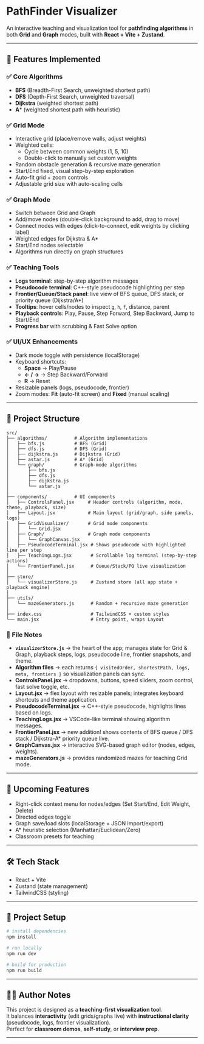 # PathFinder Visualizer

An interactive teaching and visualization tool for **pathfinding algorithms** in both **Grid** and **Graph** modes, built with **React + Vite + Zustand**.

---

## 🚀 Features Implemented

### ✅ Core Algorithms
- **BFS** (Breadth-First Search, unweighted shortest path)
- **DFS** (Depth-First Search, unweighted traversal)
- **Dijkstra** (weighted shortest path)
- **A*** (weighted shortest path with heuristic)

### ✅ Grid Mode
- Interactive grid (place/remove walls, adjust weights)
- Weighted cells:
  - Cycle between common weights (1, 5, 10)
  - Double-click to manually set custom weights
- Random obstacle generation & recursive maze generation
- Start/End fixed, visual step-by-step exploration
- Auto-fit grid + zoom controls
- Adjustable grid size with auto-scaling cells

### ✅ Graph Mode
- Switch between Grid and Graph
- Add/move nodes (double-click background to add, drag to move)
- Connect nodes with edges (click-to-connect, edit weights by clicking label)
- Weighted edges for Dijkstra & A*
- Start/End nodes selectable
- Algorithms run directly on graph structures

### ✅ Teaching Tools
- **Logs terminal**: step-by-step algorithm messages
- **Pseudocode terminal**: C++-style pseudocode highlighting per step
- **Frontier/Queue/Stack panel**: live view of BFS queue, DFS stack, or priority queue (Dijkstra/A*)
- **Tooltips**: hover cells/nodes to inspect `g`, `h`, `f`, distance, parent
- **Playback controls**: Play, Pause, Step Forward, Step Backward, Jump to Start/End
- **Progress bar** with scrubbing & Fast Solve option

### ✅ UI/UX Enhancements
- Dark mode toggle with persistence (localStorage)
- Keyboard shortcuts:
  - **Space** → Play/Pause
  - **← / →** → Step Backward/Forward
  - **R** → Reset
- Resizable panels (logs, pseudocode, frontier)
- Zoom modes: **Fit** (auto-fit screen) and **Fixed** (manual scaling)

---

## 📂 Project Structure

```
src/
├── algorithms/          # Algorithm implementations
│   ├── bfs.js           # BFS (Grid)
│   ├── dfs.js           # DFS (Grid)
│   ├── dijkstra.js      # Dijkstra (Grid)
│   ├── astar.js         # A* (Grid)
│   └── graph/           # Graph-mode algorithms
│       ├── bfs.js
│       ├── dfs.js
│       ├── dijkstra.js
│       └── astar.js
│
├── components/          # UI components
│   ├── ControlsPanel.jsx     # Header controls (algorithm, mode, theme, playback, size)
│   ├── Layout.jsx            # Main layout (grid/graph, side panels, logs)
│   ├── GridVisualizer/       # Grid mode components
│   │   └── Grid.jsx
│   ├── Graph/                # Graph mode components
│   │   └── GraphCanvas.jsx
│   ├── PseudocodeTerminal.jsx # Shows pseudocode with highlighted line per step
│   ├── TeachingLogs.jsx       # Scrollable log terminal (step-by-step actions)
│   └── FrontierPanel.jsx      # Queue/Stack/PQ live visualization
│
├── store/
│   └── visualizerStore.js     # Zustand store (all app state + playback engine)
│
├── utils/
│   └── mazeGenerators.js      # Random + recursive maze generation
│
├── index.css                  # TailwindCSS + custom styles
└── main.jsx                   # Entry point, wraps Layout
```

### 📝 File Notes
- **`visualizerStore.js`** → the heart of the app; manages state for Grid & Graph, playback steps, logs, pseudocode line, frontier snapshots, and theme.
- **Algorithm files** → each returns `{ visitedOrder, shortestPath, logs, meta, frontiers }` so visualization panels can sync.
- **ControlsPanel.jsx** → dropdowns, buttons, speed sliders, zoom control, fast solve toggle, etc.
- **Layout.jsx** → flex layout with resizable panels; integrates keyboard shortcuts and theme application.
- **PseudocodeTerminal.jsx** → C++-style pseudocode, highlights lines based on logs.
- **TeachingLogs.jsx** → VSCode-like terminal showing algorithm messages.
- **FrontierPanel.jsx** → new addition! shows contents of BFS queue / DFS stack / Dijkstra-A* priority queue live.
- **GraphCanvas.jsx** → interactive SVG-based graph editor (nodes, edges, weights).
- **mazeGenerators.js** → provides randomized mazes for teaching Grid mode.

---

## 📌 Upcoming Features
- Right-click context menu for nodes/edges (Set Start/End, Edit Weight, Delete)
- Directed edges toggle
- Graph save/load slots (localStorage + JSON import/export)
- A* heuristic selection (Manhattan/Euclidean/Zero)
- Classroom presets for teaching

---

## 🛠️ Tech Stack
- React + Vite
- Zustand (state management)
- TailwindCSS (styling)

---

## 📂 Project Setup

```bash
# install dependencies
npm install

# run locally
npm run dev

# build for production
npm run build
```

---

## 👨‍🏫 Author Notes
This project is designed as a **teaching-first visualization tool**.  
It balances **interactivity** (edit grids/graphs live) with **instructional clarity** (pseudocode, logs, frontier visualization).  
Perfect for **classroom demos**, **self-study**, or **interview prep**.

---
